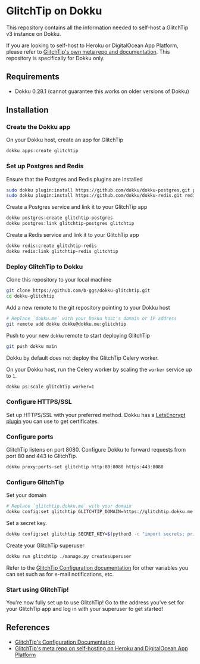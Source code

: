 # GlitchTip on Dokku

This repository contains all the information needed to self-host a GlitchTip v3 instance on Dokku.

If you are looking to self-host to Heroku or DigitalOcean App Platform, please refer to [GlitchTip's own meta repo and documentation](https://gitlab.com/glitchtip/glitchtip). This repository is specifically for Dokku only.

## Requirements

- Dokku 0.28.1 (cannot guarantee this works on older versions of Dokku)

## Installation

### Create the Dokku app

On your Dokku host, create an app for GlitchTip

```bash
dokku apps:create glitchtip
```

### Set up Postgres and Redis

Ensure that the Postgres and Redis plugins are installed

```bash
sudo dokku plugin:install https://github.com/dokku/dokku-postgres.git postgres
sudo dokku plugin:install https://github.com/dokku/dokku-redis.git redis
```

Create a Postgres service and link it to your GlitchTip app

```bash
dokku postgres:create glitchtip-postgres
dokku postgres:link glitchtip-postgres glitchtip
```

Create a Redis service and link it to your GlitchTip app

```bash
dokku redis:create glitchtip-redis
dokku redis:link glitchtip-redis glitchtip
```

### Deploy GlitchTip to Dokku

Clone this repository to your local machine

```bash
git clone https://github.com/b-ggs/dokku-glitchtip.git
cd dokku-glitchtip
```

Add a new remote to the git repository pointing to your Dokku host

```bash
# Replace `dokku.me` with your Dokku host's domain or IP address
git remote add dokku dokku@dokku.me:glitchtip
```

Push to your new `dokku` remote to start deploying GlitchTip

```bash
git push dokku main
```

Dokku by default does not deploy the GlitchTip Celery worker.

On your Dokku host, run the Celery worker by scaling the `worker` service up to `1`.

```bash
dokku ps:scale glitchtip worker=1
```

### Configure HTTPS/SSL

Set up HTTPS/SSL with your preferred method. Dokku has a [LetsEncrypt plugin](https://github.com/dokku/dokku-letsencrypt) you can use to get certificates.

### Configure ports

GlitchTip listens on port 8080. Configure Dokku to forward requests from port 80 and 443 to GlitchTip.

```bash
dokku proxy:ports-set glitchtip http:80:8080 https:443:8080
```

### Configure GlitchTip

Set your domain

```bash
# Replace `glitchtip.dokku.me` with your domain
dokku config:set glitchtip GLITCHTIP_DOMAIN=https://glitchtip.dokku.me
```

Set a secret key.

```bash
dokku config:set glitchtip SECRET_KEY=$(python3 -c "import secrets; print(''.join(secrets.choice([chr(i) for i in range(0x21, 0x7F)]) for i in range(60)));")
```

Create your GlitchTip superuser

```bash
dokku run glitchtip ./manage.py createsuperuser
```

Refer to the [GlitchTip Configuration documentation](https://glitchtip.com/documentation/install#configuration) for other variables you can set such as for e-mail notifications, etc.

### Start using GlitchTip!

You're now fully set up to use GlitchTip! Go to the address you've set for your GlitchTip app and log in with your superuser to get started!

## References

- [GlitchTip's Configuration Documentation](https://glitchtip.com/documentation/install#configuration)
- [GlitchTip's meta repo on self-hosting on Heroku and DigitalOcean App Platform](https://gitlab.com/glitchtip/glitchtip)
